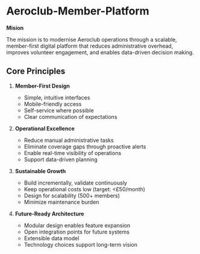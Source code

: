 # Aeroclub-Member-Platform



**Mision**

The mission is to modernise Aeroclub operations through a scalable, member-first digital platform that reduces administrative overhead, improves volunteer engagement, and enables data-driven decision making.

## Core Principles

1. **Member-First Design**
   - Simple, intuitive interfaces
   - Mobile-friendly access
   - Self-service where possible
   - Clear communication of expectations

2. **Operational Excellence**
   - Reduce manual administrative tasks
   - Eliminate coverage gaps through proactive alerts
   - Enable real-time visibility of operations
   - Support data-driven planning

3. **Sustainable Growth**
   - Build incrementally, validate continuously
   - Keep operational costs low (target: <£50/month)
   - Design for scalability (500+ members)
   - Minimize maintenance burden

4. **Future-Ready Architecture**
   - Modular design enables feature expansion
   - Open integration points for future systems
   - Extensible data model
   - Technology choices support long-term vision
